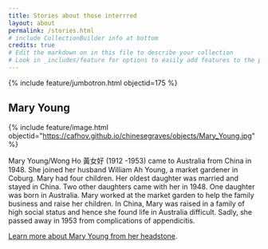 ```yaml
---
title: Stories about those interrred
layout: about
permalink: /stories.html
# include CollectionBuilder info at bottom
credits: true
# Edit the markdown on in this file to describe your collection
# Look in _includes/feature for options to easily add features to the page
---
```



{% include feature/jumbotron.html objectid=175 %}

## Mary Young

{% include feature/image.html objectid="https://cafhov.github.io/chinesegraves/objects/Mary_Young.jpg" %}

Mary Young/Wong Ho 黃女好 (1912 -1953) came to Australia from China in 1948. She joined her husband William Ah Young, a market gardener in Coburg. Mary had four children. Her oldest daughter was married and stayed in China. Two other daughters came with her in 1948. One daughter was born in Australia. Mary worked at the market garden to help the family business and raise her children. In China, Mary was raised in a family of high social status and hence she found life in Australia difficult. Sadly, she passed away in 1953 from complications of appendicitis.

[Learn more about Mary Young from her headstone](https://cafhov.github.io/chinesegraves/item.html?id=250).

